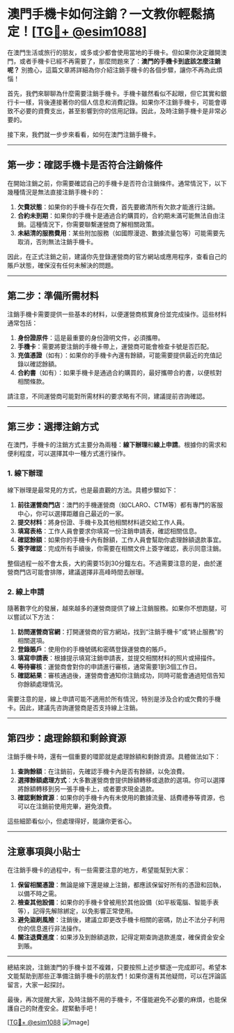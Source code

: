 # 澳門手機卡如何注銷？一文教你輕鬆搞定！[[TG💪+ @esim1088](https://t.me/s/esim1088)]

在澳門生活或旅行的朋友，或多或少都會使用當地的手機卡。但如果你決定離開澳門，或者手機卡已經不再需要了，那麼問題來了：**澳門的手機卡到底該怎麼注銷呢？** 別擔心，這篇文章將詳細為你介紹注銷手機卡的各個步驟，讓你不再為此煩惱！

首先，我們來聊聊為什麼需要注銷手機卡。手機卡雖然看似不起眼，但它其實和銀行卡一樣，背後連接著你的個人信息和消費記錄。如果你不注銷手機卡，可能會導致不必要的資費支出，甚至影響到你的信用記錄。因此，及時注銷手機卡是非常必要的。

接下來，我們就一步步來看看，如何在澳門注銷手機卡。

---

## 第一步：確認手機卡是否符合注銷條件

在開始注銷之前，你需要確認自己的手機卡是否符合注銷條件。通常情況下，以下幾種情況是無法直接注銷手機卡的：

1. **欠費狀態**：如果你的手機卡存在欠費，首先要繳清所有欠款才能進行注銷。
2. **合約未到期**：如果你的手機卡是通過合約購買的，合約期未滿可能無法自由注銷。這種情況下，你需要聯繫運營商了解相關政策。
3. **未結清的服務費用**：某些附加服務（如國際漫遊、數據流量包等）可能需要先取消，否則無法注銷手機卡。

因此，在正式注銷之前，建議你先登錄運營商的官方網站或應用程序，查看自己的賬戶狀態，確保沒有任何未解決的問題。

---

## 第二步：準備所需材料

注銷手機卡需要提供一些基本的材料，以便運營商核實身份並完成操作。這些材料通常包括：

1. **身份證原件**：這是最重要的身份證明文件，必須攜帶。
2. **手機卡**：需要將要注銷的手機卡帶上，運營商可能會檢查卡號是否匹配。
3. **充值憑證**（如有）：如果你的手機卡內還有餘額，可能需要提供最近的充值記錄以確認餘額。
4. **合約書**（如有）：如果手機卡是通過合約購買的，最好攜帶合約書，以便核對相關條款。

請注意，不同運營商可能對所需材料的要求略有不同，建議提前咨詢確認。

---

## 第三步：選擇注銷方式

在澳門，手機卡的注銷方式主要分為兩種：**線下辦理**和**線上申請**。根據你的需求和便利程度，可以選擇其中一種方式進行操作。

### 1. 線下辦理

線下辦理是最常見的方式，也是最直觀的方法。具體步驟如下：

1. **前往運營商門店**：澳門的手機運營商（如CLARO、CTM等）都有專門的客服中心，你可以選擇距離自己最近的一家。
2. **提交材料**：將身份證、手機卡及其他相關材料遞交給工作人員。
3. **填寫表格**：工作人員會要求你填寫一份注銷申請表，確認相關信息。
4. **確認餘額**：如果你的手機卡內有餘額，工作人員會幫助你處理餘額退款事宜。
5. **簽字確認**：完成所有手續後，你需要在相關文件上簽字確認，表示同意注銷。

整個過程一般不會太長，大約需要15到30分鐘左右。不過需要注意的是，由於運營商門店可能會排隊，建議選擇非高峰時間去辦理。

### 2. 線上申請

隨著數字化的發展，越來越多的運營商提供了線上注銷服務。如果你不想跑腿，可以嘗試以下方法：

1. **訪問運營商官網**：打開運營商的官方網站，找到“注銷手機卡”或“終止服務”的相關選項。
2. **登錄賬戶**：使用你的手機號碼和密碼登錄運營商的賬戶。
3. **填寫申請表**：根據提示填寫注銷申請表，並提交相關材料的照片或掃描件。
4. **等待審核**：運營商會對你的申請進行審核，通常需要1到3個工作日。
5. **確認結果**：審核通過後，運營商會通知你注銷成功，同時可能會通過短信告知你餘額處理情況。

需要注意的是，線上申請可能不適用於所有情況，特別是涉及合約或欠費的手機卡。因此，建議先咨詢運營商是否支持線上注銷。

---

## 第四步：處理餘額和剩餘資源

注銷手機卡時，還有一個重要的環節就是處理餘額和剩餘資源。具體做法如下：

1. **查詢餘額**：在注銷前，先確認手機卡內是否有餘額，以免浪費。
2. **選擇餘額處理方式**：大多數運營商會提供餘額轉移或退款的選項。你可以選擇將餘額轉移到另一張手機卡上，或者要求現金退款。
3. **確認剩餘資源**：如果你的手機卡內有未使用的數據流量、話費禮券等資源，也可以在注銷前使用完畢，避免浪費。

這些細節看似小，但處理得好，能讓你更省心。

---

## 注意事項與小貼士

在注銷手機卡的過程中，有一些需要注意的地方，希望能幫到大家：

1. **保留相關憑證**：無論是線下還是線上注銷，都應該保留好所有的憑證和回執，以備不時之需。
2. **檢查其他設備**：如果你的手機卡曾被用於其他設備（如平板電腦、智能手表等），記得先解除綁定，以免影響正常使用。
3. **避免盜刷風險**：注銷後，建議立即更改手機卡相關的密碼，防止不法分子利用你的信息進行非法操作。
4. **關注退費進度**：如果涉及到餘額退款，記得定期查詢退款進度，確保資金安全到賬。

---

總結來說，注銷澳門的手機卡並不複雜，只要按照上述步驟逐一完成即可。希望本文能幫助到那些正準備注銷手機卡的朋友們！如果你還有其他疑問，可以在評論區留言，大家一起探討。

最後，再次提醒大家，及時注銷不用的手機卡，不僅能避免不必要的麻煩，也能保護自己的財產安全。趕緊動手吧！

[[TG💪+ @esim1088](https://t.me/s/esim1088) ![Image](https://i.postimg.cc/4NQfJmqS/Snipaste-2025-05-13-00-14-12.png)]